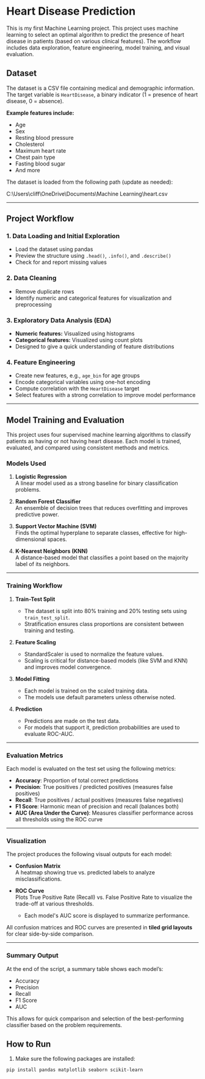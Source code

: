 # Heart Disease Prediction

This is my first Machine Learning project. This project uses machine learning to select an optimal algorithm to predict the presence of heart disease in patients (based on various clinical features). The workflow includes data exploration, feature engineering, model training, and visual evaluation.

## Dataset

The dataset is a CSV file containing medical and demographic information. The target variable is `HeartDisease`, a binary indicator (1 = presence of heart disease, 0 = absence).

**Example features include:**

- Age
- Sex
- Resting blood pressure
- Cholesterol
- Maximum heart rate
- Chest pain type
- Fasting blood sugar
- And more

The dataset is loaded from the following path (update as needed):

C:\Users\cliff\OneDrive\Documents\Machine Learning\heart.csv


---

## Project Workflow

### 1. Data Loading and Initial Exploration

- Load the dataset using pandas
- Preview the structure using `.head()`, `.info()`, and `.describe()`
- Check for and report missing values

### 2. Data Cleaning

- Remove duplicate rows
- Identify numeric and categorical features for visualization and preprocessing

### 3. Exploratory Data Analysis (EDA)

- **Numeric features:** Visualized using histograms
- **Categorical features:** Visualized using count plots
- Designed to give a quick understanding of feature distributions

### 4. Feature Engineering

- Create new features, e.g., `age_bin` for age groups
- Encode categorical variables using one-hot encoding
- Compute correlation with the `HeartDisease` target
- Select features with a strong correlation to improve model performance

---

## Model Training and Evaluation

This project uses four supervised machine learning algorithms to classify patients as having or not having heart disease. Each model is trained, evaluated, and compared using consistent methods and metrics.

### Models Used

1. **Logistic Regression**  
   A linear model used as a strong baseline for binary classification problems.

2. **Random Forest Classifier**  
   An ensemble of decision trees that reduces overfitting and improves predictive power.

3. **Support Vector Machine (SVM)**  
   Finds the optimal hyperplane to separate classes, effective for high-dimensional spaces.

4. **K-Nearest Neighbors (KNN)**  
   A distance-based model that classifies a point based on the majority label of its neighbors.

---

### Training Workflow

1. **Train-Test Split**
   - The dataset is split into 80% training and 20% testing sets using `train_test_split`.
   - Stratification ensures class proportions are consistent between training and testing.

2. **Feature Scaling**
   - StandardScaler is used to normalize the feature values.
   - Scaling is critical for distance-based models (like SVM and KNN) and improves model convergence.

3. **Model Fitting**
   - Each model is trained on the scaled training data.
   - The models use default parameters unless otherwise noted.

4. **Prediction**
   - Predictions are made on the test data.
   - For models that support it, prediction probabilities are used to evaluate ROC-AUC.

---

### Evaluation Metrics

Each model is evaluated on the test set using the following metrics:

- **Accuracy**: Proportion of total correct predictions
- **Precision**: True positives / predicted positives (measures false positives)
- **Recall**: True positives / actual positives (measures false negatives)
- **F1 Score**: Harmonic mean of precision and recall (balances both)
- **AUC (Area Under the Curve)**: Measures classifier performance across all thresholds using the ROC curve

---

### Visualization

The project produces the following visual outputs for each model:

- **Confusion Matrix**  
  A heatmap showing true vs. predicted labels to analyze misclassifications.

- **ROC Curve**  
  Plots True Positive Rate (Recall) vs. False Positive Rate to visualize the trade-off at various thresholds.
  - Each model's AUC score is displayed to summarize performance.

All confusion matrices and ROC curves are presented in **tiled grid layouts** for clear side-by-side comparison.

---

### Summary Output

At the end of the script, a summary table shows each model’s:
- Accuracy
- Precision
- Recall
- F1 Score
- AUC

This allows for quick comparison and selection of the best-performing classifier based on the problem requirements.


## How to Run

1. Make sure the following packages are installed:

```bash
pip install pandas matplotlib seaborn scikit-learn
